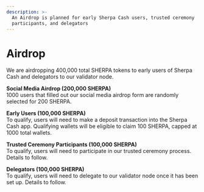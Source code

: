 ```yaml
---
description: >-
  An Airdrop is planned for early Sherpa Cash users, trusted ceremony
  participants, and delegators
---
```


# Airdrop

We are airdropping 400,000 total SHERPA tokens to early users of Sherpa Cash and delegators to our validator node.

**Social Media Airdrop \(200,000 SHERPA\)**  
1000 users that filled out our social media airdrop form are randomly selected for 200 SHERPA.  
  
**Early Users \(100,000 SHERPA\)**  
To qualify, users will need to make a deposit transaction into the Sherpa Cash app. Qualifying wallets will be eligible to claim 100 SHERPA, capped at 1000 total wallets.  
  
**Trusted Ceremony Participants \(100,000 SHERPA\)**  
To qualify, users will need to participate in our trusted ceremony process. Details to follow.

**Delegators \(100,000 SHERPA\)**  
To qualify, users will need to delegate to our validator node once it has been set up. Details to follow.

